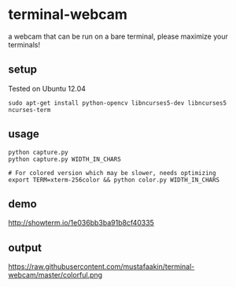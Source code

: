 terminal-webcam
===============

a webcam that can be run on a bare terminal, please maximize your terminals!

setup
-----

Tested on Ubuntu 12.04

	sudo apt-get install python-opencv libncurses5-dev libncurses5 ncurses-term

usage
-----
	
	python capture.py 
	python capture.py WIDTH_IN_CHARS

	# For colored version which may be slower, needs optimizing
	export TERM=xterm-256color && python color.py WIDTH_IN_CHARS


demo
----


<a href="http://showterm.io/b90dc46e31526ab227f36">http://showterm.io/1e036bb3ba91b8cf40335</a>


output
------
<a href="https://raw.githubusercontent.com/mustafaakin/terminal-webcam/master/colorful.png">https://raw.githubusercontent.com/mustafaakin/terminal-webcam/master/colorful.png</a>